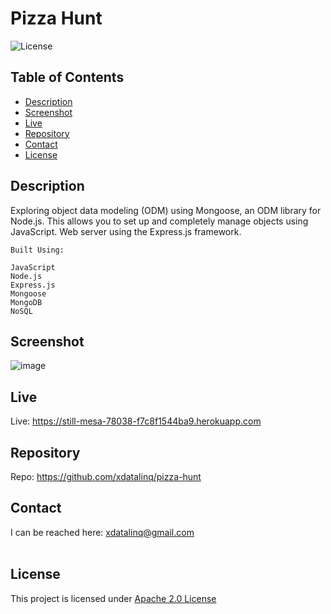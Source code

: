   # Pizza Hunt
  ![License](https://img.shields.io/badge/License-Apache_2.0-blue.svg)
  
  ## Table of Contents
  * [Description](#description)
  * [Screenshot](#screenshot)
  * [Live](#live)
  * [Repository](#repository)
  * [Contact](#contact)
  * [License](#license)

  ## Description
  Exploring object data modeling (ODM) using Mongoose, an ODM library for Node.js. This allows you to set up and completely manage objects using
  JavaScript. Web server using the Express.js framework.

    Built Using:

    JavaScript
    Node.js
    Express.js
    Mongoose
    MongoDB
    NoSQL

 
  ## Screenshot
  ![image](https://user-images.githubusercontent.com/89672040/215307792-bb214174-8dc6-4ced-b299-ffd123450bc9.png)

  ## Live
  Live: https://still-mesa-78038-f7c8f1544ba9.herokuapp.com
  
  ## Repository
  Repo: https://github.com/xdatalinq/pizza-hunt
  
  ## Contact
  I can be reached here: [xdatalinq@gmail.com](xdatalinq@gmail.com)
 <br></br>
    
  ## License
  This project is licensed under [Apache 2.0 License](https://opensource.org/licenses/Apache-2.0)
